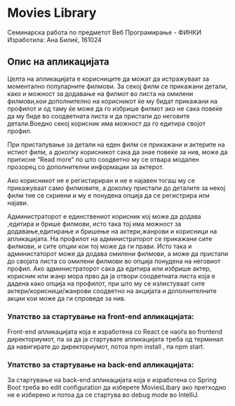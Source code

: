 # Movies Library
Семинарска работа по предметот Веб Програмирање - ФИНКИ <br/>
Изработила: Ана Билиќ, 161024

## Опис на апликацијата 
Целта на апликацијата е корисниците да можат да истражуваат за моментално популарните филмови. 
За секој филм се прикажани детали, како и можност за додавање на филмот во листа на омилени
филмови,кои дополнително на корисникот ќе му бидат прикажани на профилот и од таму ќе може да
го избрише филмот ако не сака повеќе да му биде во соодветната листа и да пристапи до неговите
детали.Воедно секој корисник има можност да го едитира својот профил. 

При пристапување за детали на еден филм се прикажани и актерите на истиот филм, а доколку 
корисникот сака да знае повеќе за нив, може да притисне “Read more” по што соодветно му се
отвара модален прозорец со дополнителни информации за актерот.

Ако корисникот не е регистириран и не е најавен тогаш му се прикажуваат само филмовите, а доколку
пристапи до деталите за некој филм тие се скриени и му е понудена опција да се регистрира или најави.

Администраторот е единствениот корисник кој може да додава ,едитира и брише филмови, исто така тој
има можност за додавање,едитирање и бришење на актери,жанрови и корисници на апликацијата. 
На профилот на администраторот се прикажани сите филмови, и сите опции кои тој може да ги прави. 
Исто така и администаторот може да додава омилени филмови, а може да пристапи до својата листа со 
омилени филмови во опција понудена на неговиот профил. 
Ако администраторот сака да едитира или избрише актер, корисник или жанр мора прво да ја отвори соодветната
листа која е дадена како опција на профилот, при што му се излистуваат сите актери/корисници/жанрови 
соодветно на акцијата и дополнителните акции кои може да ги спроведе за нив.

### Упатство за стартување на front-end апликацијата:

Front-end апликацијата која е изработена со React се наоѓа во frontend директориумот, па за да ја стартувате 
апликацијата треба од терминал да навигирате до директориумот, потоа npm install , па npm start.

### Упатство за стартување на  back-end апликацијата:

За стартување на back-end апликацијата која е изработена со Spring Boot треба во edit configuration да изберете 
MoviesLibary ако претходно не е изберено и потоа да се стартува во debug mode во IntelliJ.

